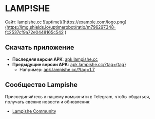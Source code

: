 # LAMP!SHE
Сайт: [lampishe.cc](http://lampishe.cc)
![uptime]([https://example.com/logo.png](https://img.shields.io/uptimerobot/ratio/m796297348-fc2537cf9a72e0448165c542
)



## Скачать приложение

- **Последняя версия APK**: [apk.lampishe.cc](http://apk.lampishe.cc)
- **Предыдущие версии APK**: [apk.lampishe.cc/?tag={tag}](http://apk.lampishe.cc/?tag={tag})
  - Например: [apk.lampishe.cc/?tag=1.7](http://apk.lampishe.cc/?tag=1.7)

## Сообщество Lampishe

Присоединяйтесь к нашему комьюнити в Telegram, чтобы общаться, получать свежие новости и обновления:

- [Lampishe Community](https://t.me/+SpDMAlZFs0QxZTk0)
